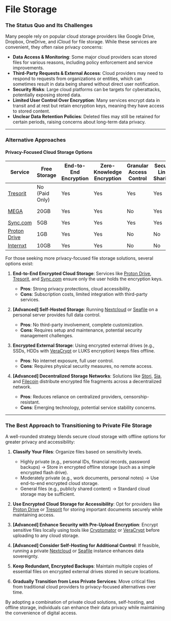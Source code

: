 # File Storage

### The Status Quo and Its Challenges

Many people rely on popular cloud storage providers like Google Drive, Dropbox, OneDrive, and iCloud for file storage. While these services are convenient, they often raise privacy concerns:

- **Data Access & Monitoring**: Some major cloud providers scan stored files for various reasons, including policy enforcement and service improvements.
- **Third-Party Requests & External Access**: Cloud providers may need to respond to requests from organizations or entities, which can sometimes result in data being shared without direct user notification.
- **Security Risks**: Large cloud platforms can be targets for cyberattacks, potentially exposing stored data.
- **Limited User Control Over Encryption**: Many services encrypt data in transit and at rest but retain encryption keys, meaning they have access to stored content.
- **Unclear Data Retention Policies**: Deleted files may still be retained for certain periods, raising concerns about long-term data privacy.

___
### Alternative Approaches

#### Privacy-Focused Cloud Storage Options

| Service      | Free Storage   | End-to-End Encryption | Zero-Knowledge Encryption | Granular Access Control | Secure Link Sharing | HIPAA/GDPR Compliance | Country of Operation |
| ------------ | -------------- | --------------------- | ------------------------- | ----------------------- | ------------------- | --------------------- | -------------------- |
| [Tresorit](https://tresorit.com)     | No (Paid Only) | Yes                   | Yes                       | Yes                     | Yes                 | Yes                   | Switzerland          |
| [MEGA](https://mega.io)         | 20GB           | Yes                   | Yes                       | No                      | Yes                 | No                    | New Zealand          |
| [Sync.com](https://sync.com)     | 5GB            | Yes                   | Yes                       | Yes                     | Yes                 | Yes                   | Canada               |
| [Proton Drive](https://proton.me/drive) | 1GB            | Yes                   | Yes                       | No                      | No                  | Yes                   | Switzerland          |
| [Internxt](https://internxt.com)     | 10GB           | Yes                   | Yes                       | No                      | No                  | Yes                   | Spain                |

For those seeking more privacy-focused file storage solutions, several options exist:

1. **End-to-End Encrypted Cloud Storage**: Services like [Proton Drive](https://proton.me/drive), [Tresorit](https://tresorit.com), and [Sync.com](https://sync.com) ensure only the user holds the encryption keys.

   - **Pros**: Strong privacy protections, cloud accessibility.
   - **Cons**: Subscription costs, limited integration with third-party services.

2. **[Advanced] Self-Hosted Storage**: Running [Nextcloud](https://nextcloud.com) or [Seafile](https://www.seafile.com) on a personal server provides full data control.

   - **Pros**: No third-party involvement, complete customization.
   - **Cons**: Requires setup and maintenance, potential security management challenges.

3. **Encrypted External Storage**: Using encrypted external drives (e.g., SSDs, HDDs with [VeraCrypt](https://www.veracrypt.fr) or LUKS encryption) keeps files offline.

   - **Pros**: No internet exposure, full user control.
   - **Cons**: Requires physical security measures, no remote access.

4. **[Advanced] Decentralized Storage Networks**: Solutions like [Storj](https://www.storj.io), [Sia](https://sia.tech), and [Filecoin](https://filecoin.io) distribute encrypted file fragments across a decentralized network.

   - **Pros**: Reduces reliance on centralized providers, censorship-resistant.
   - **Cons**: Emerging technology, potential service stability concerns.

___
### The Best Approach to Transitioning to Private File Storage

A well-rounded strategy blends secure cloud storage with offline options for greater privacy and accessibility:

1. **Classify Your Files**: Organize files based on sensitivity levels.

   - Highly private (e.g., personal IDs, financial records, password backups) → Store in encrypted offline storage (such as a simple encrypted flash drive).
   - Moderately private (e.g., work documents, personal notes) → Use end-to-end encrypted cloud storage.
   - General files (e.g., publicly shared content) → Standard cloud storage may be sufficient.

2. **Use Encrypted Cloud Storage for Accessibility**: Opt for providers like [Proton Drive](https://proton.me/drive) or [Tresorit](https://tresorit.com) for storing important documents securely while maintaining access.

3. **[Advanced] Enhance Security with Pre-Upload Encryption**: Encrypt sensitive files locally using tools like [Cryptomator](https://cryptomator.org) or [VeraCrypt](https://www.veracrypt.fr) before uploading to any cloud storage.

4. **[Advanced] Consider Self-Hosting for Additional Control**: If feasible, running a private [Nextcloud](https://nextcloud.com) or [Seafile](https://www.seafile.com) instance enhances data sovereignty.

5. **Keep Redundant, Encrypted Backups**: Maintain multiple copies of essential files on encrypted external drives stored in secure locations.

6. **Gradually Transition from Less Private Services**: Move critical files from traditional cloud providers to privacy-focused alternatives over time.

By adopting a combination of private cloud solutions, self-hosting, and offline storage, individuals can enhance their data privacy while maintaining the convenience of digital access.
